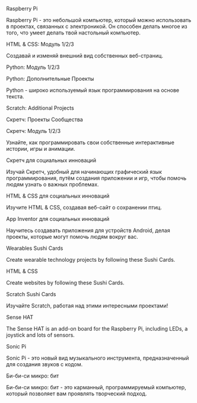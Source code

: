 Raspberry Pi

Raspberry Pi - это небольшой компьютер, который можно использовать в проектах, связанных с электроникой. Он способен делать многое из того, что умеет делать твой настольный компьютер.

HTML & CSS: Модуль 1/2/3

Создавай и изменяй внешний вид собственных веб-страниц.

Python: Модуль 1/2/3

Python: Дополнительные Проекты

Python - широко используемый язык программирования на основе текста.

Scratch: Additional Projects

Скретч: Проекты Сообщества

Скретч: Модуль 1/2/3

Узнайте, как программировать свои собственные интерактивные истории, игры и анимации.

Скретч для социальных инноваций

Изучай Скретч, удобный для начинающих графический язык программирования, путём создания приложении и игр, чтобы помочь людям узнать о важных проблемах.

HTML & CSS для социальных инноваций

Изучите HTML & CSS, создавая веб-сайт о сохранении птиц.

App Inventor для социальных инноваций

Научитесь создавать приложения для устройств Android, делая проекты, которые могут помочь людям вокруг вас.

Wearables Sushi Cards

Create wearable technology projects by following these Sushi Cards.

HTML & CSS

Create websites by following these Sushi Cards.

Scratch Sushi Cards

Изучайте Scratch, работая над этими интересными проектами!

Sense HAT

The Sense HAT is an add-on board for the Raspberry Pi, including LEDs, a joystick and lots of sensors.

Sonic Pi

Sonic Pi - это новый вид музыкального инструмента, предназначенный для создания звуков с кодом.

Би-би-си микро: бит

Би-би-си микро: бит - это карманный, программируемый компьютер, который позволяет вам проявлять творческий подход.